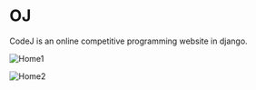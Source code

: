 # OJ
CodeJ is an online competitive programming website in django.


![Home1](https://github.com/nishantcoder97/OJ/blob/master/screenshots/home1.png)


![Home2](https://github.com/nishantcoder97/OJ/blob/master/screenshots/home2.png)
